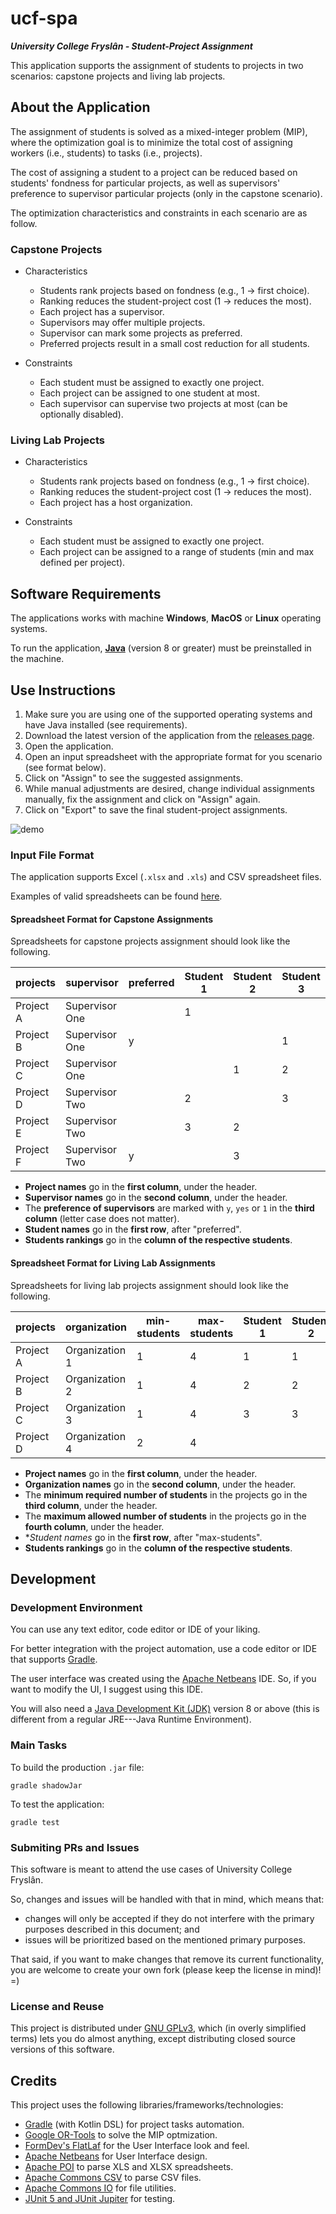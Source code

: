 # ucf-spa

**_University College Fryslân - Student-Project Assignment_**

This application supports the assignment of students to projects in two scenarios: capstone projects and living lab projects.

## About the Application

The assignment of students is solved as a mixed-integer problem (MIP), where the optimization goal is to minimize the total cost of assigning workers (i.e., students) to tasks (i.e., projects).

The cost of assigning a student to a project can be reduced based on students' fondness for particular projects, as well as supervisors' preference to supervisor particular projects (only in the capstone scenario).

The optimization characteristics and constraints in each scenario are as follow.

### Capstone Projects

- Characteristics
  - Students rank projects based on fondness (e.g., 1 -> first choice).
  - Ranking reduces the student-project cost (1 -> reduces the most).
  - Each project has a supervisor.
  - Supervisors may offer multiple projects.
  - Supervisor can mark some projects as preferred.
  - Preferred projects result in a small cost reduction for all students.

- Constraints
  - Each student must be assigned to exactly one project.
  - Each project can be assigned to one student at most.
  - Each supervisor can supervise two projects at most (can be optionally disabled).

### Living Lab Projects

- Characteristics
  - Students rank projects based on fondness (e.g., 1 -> first choice).
  - Ranking reduces the student-project cost (1 -> reduces the most).
  - Each project has a host organization.

- Constraints
  - Each student must be assigned to exactly one project.
  - Each project can be assigned to a range of students (min and max defined per project).

## Software Requirements

The applications works with machine **Windows**, **MacOS** or **Linux** operating systems.

To run the application, [**Java**](https://java.com/en/download/help/download_options.html) (version 8 or greater) must be preinstalled in the machine.

## Use Instructions

1. Make sure you are using one of the supported operating systems and have Java installed (see requirements).
1. Download the latest version of the application from the [releases page](https://github.com/feitosa-daniel/ucf-spa/releases).
1. Open the application.
1. Open an input spreadsheet with the appropriate format for you scenario (see format below).
1. Click on "Assign" to see the suggested assignments.
1. While manual adjustments are desired, change individual assignments manually, fix the assignment and click on "Assign" again.
1. Click on "Export" to save the final student-project assignments.

![demo](ucf-spa-demo.gif)

### Input File Format

The application supports Excel (`.xlsx` and `.xls`) and CSV spreadsheet files.

Examples of valid spreadsheets can be found [here](src/test/resources).

#### **Spreadsheet Format for Capstone Assignments**

Spreadsheets for capstone projects assignment should look like the following.

|projects |supervisor    |preferred|Student 1|Student 2|Student 3|
|---------|--------------|---------|---------|---------|---------|
|Project A|Supervisor One|         |    1    |         |         |
|Project B|Supervisor One|    y    |         |         |    1    |
|Project C|Supervisor One|         |         |    1    |    2    |
|Project D|Supervisor Two|         |    2    |         |    3    |
|Project E|Supervisor Two|         |    3    |    2    |         |
|Project F|Supervisor Two|    y    |         |    3    |         |

- **Project names** go in the **first column**, under the header.
- **Supervisor names** go in the **second column**, under the header.
- The **preference of supervisors** are marked with `y`, `yes` or `1` in the **third column** (letter case does not matter).
- **Student names** go in the **first row**, after "preferred".
- **Students rankings** go in the **column of the respective students**.

#### **Spreadsheet Format for Living Lab Assignments**

Spreadsheets for living lab projects assignment should look like the following.

|projects |organization  |min-students|max-students|Student 1|Student 2|Student 3|Student 4|Student 5|
|---------|--------------|------------|------------|---------|---------|---------|---------|---------|
|Project A|Organization 1|      1     |      4     |    1    |    1    |         |    1    |         | 
|Project B|Organization 2|      1     |      4     |    2    |    2    |    1    |         |    3    | 
|Project C|Organization 3|      1     |      4     |    3    |    3    |    2    |    3    |    1    | 
|Project D|Organization 4|      2     |      4     |         |         |    3    |    2    |    2    | 

- **Project names** go in the **first column**, under the header.
- **Organization names** go in the **second column**, under the header.
- The **minimum required number of students** in the projects go in the **third column**, under the header.
- The **maximum allowed number of students** in the projects go in the **fourth column**, under the header.
- **Student names* go in the **first row**, after "max-students".
- **Students rankings** go in the **column of the respective students**.

## Development

### Development Environment

You can use any text editor, code editor or IDE of your liking.

For better integration with the project automation, use a code editor or IDE that supports [Gradle](https://gradle.org/).

The user interface was created using the [Apache Netbeans](https://netbeans.apache.org/) IDE. So, if you want to modify the UI, I suggest using this IDE.

You will also need a [Java Development Kit (JDK)](https://java.com/en/download/help/develop.html) version 8 or above (this is different from a regular JRE---Java Runtime Environment).

### Main Tasks

To build the production `.jar` file:
```shell
gradle shadowJar
```

To test the application:
```shell
gradle test
```

### Submiting PRs and Issues

This software is meant to attend the use cases of University College Fryslân.

So, changes and issues will be handled with that in mind, which means that:
- changes will only be accepted if they do not interfere with the primary purposes described in this document; and
- issues will be prioritized based on the mentioned primary purposes.

That said, if you want to make changes that remove its current functionality, you are welcome to create your own fork (please keep the license in mind)! =)

### License and Reuse

This project is distributed under [GNU GPLv3](LICENSE), which (in overly simplified terms) lets you do almost anything, except distributing closed source versions of this software.

## Credits

This project uses the following libraries/frameworks/technologies:
- [Gradle](https://gradle.org/) (with Kotlin DSL) for project tasks automation.
- [Google OR-Tools](https://developers.google.com/optimization) to solve the MIP optmization.
- [FormDev's FlatLaf](https://www.formdev.com/flatlaf/) for the User Interface look and feel.
- [Apache Netbeans](https://netbeans.apache.org/) for User Interface design.
- [Apache POI](https://poi.apache.org/) to parse XLS and XLSX spreadsheets.
- [Apache Commons CSV](https://commons.apache.org/proper/commons-csv/) to parse CSV files.
- [Apache Commons IO](http://commons.apache.org/proper/commons-io/) for file utilities.
- [JUnit 5 and JUnit Jupiter](https://junit.org/junit5) for testing.
